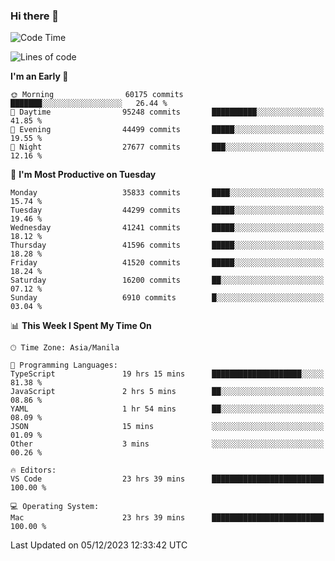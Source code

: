 ### Hi there 👋

<!--START_SECTION:waka-->
![Code Time](http://img.shields.io/badge/Code%20Time-4%2C610%20hrs%2059%20mins-blue)

![Lines of code](https://img.shields.io/badge/From%20Hello%20World%20I%27ve%20Written-102.7%20million%20lines%20of%20code-blue)

**I'm an Early 🐤** 

```text
🌞 Morning                60175 commits       ███████░░░░░░░░░░░░░░░░░░   26.44 % 
🌆 Daytime                95248 commits       ██████████░░░░░░░░░░░░░░░   41.85 % 
🌃 Evening                44499 commits       █████░░░░░░░░░░░░░░░░░░░░   19.55 % 
🌙 Night                  27677 commits       ███░░░░░░░░░░░░░░░░░░░░░░   12.16 % 
```
📅 **I'm Most Productive on Tuesday** 

```text
Monday                   35833 commits       ████░░░░░░░░░░░░░░░░░░░░░   15.74 % 
Tuesday                  44299 commits       █████░░░░░░░░░░░░░░░░░░░░   19.46 % 
Wednesday                41241 commits       █████░░░░░░░░░░░░░░░░░░░░   18.12 % 
Thursday                 41596 commits       █████░░░░░░░░░░░░░░░░░░░░   18.28 % 
Friday                   41520 commits       █████░░░░░░░░░░░░░░░░░░░░   18.24 % 
Saturday                 16200 commits       ██░░░░░░░░░░░░░░░░░░░░░░░   07.12 % 
Sunday                   6910 commits        █░░░░░░░░░░░░░░░░░░░░░░░░   03.04 % 
```


📊 **This Week I Spent My Time On** 

```text
🕑︎ Time Zone: Asia/Manila

💬 Programming Languages: 
TypeScript               19 hrs 15 mins      ████████████████████░░░░░   81.38 % 
JavaScript               2 hrs 5 mins        ██░░░░░░░░░░░░░░░░░░░░░░░   08.86 % 
YAML                     1 hr 54 mins        ██░░░░░░░░░░░░░░░░░░░░░░░   08.09 % 
JSON                     15 mins             ░░░░░░░░░░░░░░░░░░░░░░░░░   01.09 % 
Other                    3 mins              ░░░░░░░░░░░░░░░░░░░░░░░░░   00.26 % 

🔥 Editors: 
VS Code                  23 hrs 39 mins      █████████████████████████   100.00 % 

💻 Operating System: 
Mac                      23 hrs 39 mins      █████████████████████████   100.00 % 
```


 Last Updated on 05/12/2023 12:33:42 UTC
<!--END_SECTION:waka-->


<!--
**rad182/rad182** is a ✨ _special_ ✨ repository because its `README.md` (this file) appears on your GitHub profile.

Here are some ideas to get you started:

- 🔭 I’m currently working on ...
- 🌱 I’m currently learning ...
- 👯 I’m looking to collaborate on ...
- 🤔 I’m looking for help with ...
- 💬 Ask me about ...
- 📫 How to reach me: ...
- 😄 Pronouns: ...
- ⚡ Fun fact: ...
-->
